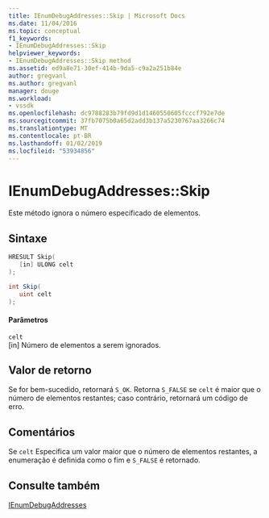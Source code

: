 ```yaml
---
title: IEnumDebugAddresses::Skip | Microsoft Docs
ms.date: 11/04/2016
ms.topic: conceptual
f1_keywords:
- IEnumDebugAddresses::Skip
helpviewer_keywords:
- IEnumDebugAddresses::Skip method
ms.assetid: ed9a8e71-30ef-414b-9da5-c9a2a251b84e
author: gregvanl
ms.author: gregvanl
manager: douge
ms.workload:
- vssdk
ms.openlocfilehash: dc9788283b79fd9d1d1460550605fcccf792e7de
ms.sourcegitcommit: 37fb7075b0a65d2add3b137a5230767aa3266c74
ms.translationtype: MT
ms.contentlocale: pt-BR
ms.lasthandoff: 01/02/2019
ms.locfileid: "53934856"
---
```

# <a name="ienumdebugaddressesskip"></a>IEnumDebugAddresses::Skip
Este método ignora o número especificado de elementos.  
  
## <a name="syntax"></a>Sintaxe  
  
```cpp  
HRESULT Skip(  
   [in] ULONG celt  
);  
```  
  
```csharp  
int Skip(  
   uint celt  
);  
```  
  
#### <a name="parameters"></a>Parâmetros  
 `celt`  
 [in] Número de elementos a serem ignorados.  
  
## <a name="return-value"></a>Valor de retorno  
 Se for bem-sucedido, retornará `S_OK`. Retorna `S_FALSE` se `celt` é maior que o número de elementos restantes; caso contrário, retornará um código de erro.  
  
## <a name="remarks"></a>Comentários  
 Se `celt` Especifica um valor maior que o número de elementos restantes, a enumeração é definida como o fim e `S_FALSE` é retornado.  
  
## <a name="see-also"></a>Consulte também  
 [IEnumDebugAddresses](../../../extensibility/debugger/reference/ienumdebugaddresses.md)